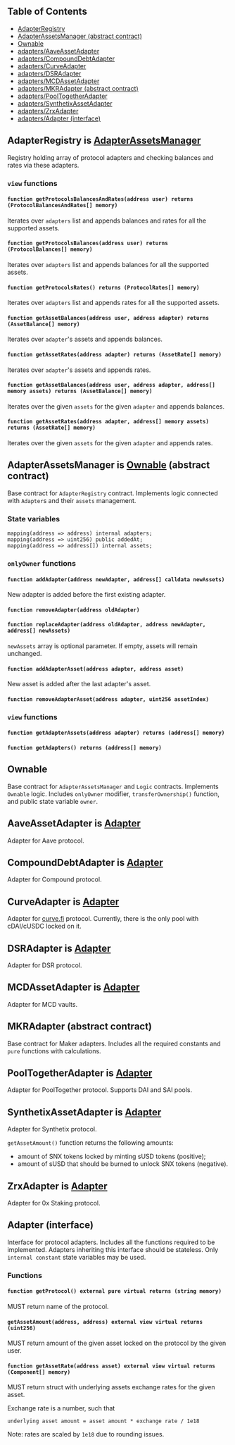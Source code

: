 ## Table of Contents

  - [AdapterRegistry](#adapterregistry-is-adapterassetsmanager)
  - [AdapterAssetsManager (abstract contract)](#adapterassetsmanager-is-ownable-abstract-contract)
  - [Ownable](#ownable)
  - [adapters/AaveAssetAdapter](#aaveadapter-is-adapter)
  - [adapters/CompoundDebtAdapter](#compoundadapter-is-adapter)
  - [adapters/CurveAdapter](#curveadapter-is-adapter)
  - [adapters/DSRAdapter](#dsradapter-is-adapter)
  - [adapters/MCDAssetAdapter](#mcdadapter-is-adapter)
  - [adapters/MKRAdapter (abstract contract)](#mkradapter-abstract-contract)
  - [adapters/PoolTogetherAdapter](#pooltogetheradapter-is-adapter)
  - [adapters/SynthetixAssetAdapter](#synthetixadapter-is-adapter)
  - [adapters/ZrxAdapter](#zrxadapter-is-adapter)
  - [adapters/Adapter (interface)](#adapter-interface)

## AdapterRegistry is [AdapterAssetsManager](#adapterassetsmanager-is-ownable-abstract-contract)

Registry holding array of protocol adapters and checking balances and rates via these adapters.

### `view` functions

#### `function getProtocolsBalancesAndRates(address user) returns (ProtocolBalancesAndRates[] memory)`

Iterates over `adapters` list and appends balances and rates for all the supported assets.

#### `function getProtocolsBalances(address user) returns (ProtocolBalances[] memory)`

Iterates over `adapters` list and appends balances for all the supported assets.

#### `function getProtocolsRates() returns (ProtocolRates[] memory)`

Iterates over `adapters` list and appends rates for all the supported assets.

#### `function getAssetBalances(address user, address adapter) returns (AssetBalance[] memory)`

Iterates over `adapter`'s assets and appends balances.

#### `function getAssetRates(address adapter) returns (AssetRate[] memory)`

Iterates over `adapter`'s assets and appends rates.

#### `function getAssetBalances(address user, address adapter, address[] memory assets) returns (AssetBalance[] memory)`

Iterates over the given `assets` for the given `adapter` and appends balances.

#### `function getAssetRates(address adapter, address[] memory assets) returns (AssetRate[] memory)`

Iterates over the given `assets` for the given `adapter` and appends rates.

## AdapterAssetsManager is [Ownable](#ownable) (abstract contract)

Base contract for `AdapterRegistry` contract.
Implements logic connected with `Adapter`s and their `assets` management.

### State variables

```
mapping(address => address) internal adapters;
mapping(address => uint256) public addedAt;
mapping(address => address[]) internal assets;
```

### `onlyOwner` functions

#### `function addAdapter(address newAdapter, address[] calldata newAssets)`

New adapter is added before the first existing adapter.

#### `function removeAdapter(address oldAdapter)`

#### `function replaceAdapter(address oldAdapter, address newAdapter, address[] newAssets)`

`newAssets` array is optional parameter. If empty, assets will remain unchanged.

#### `function addAdapterAsset(address adapter, address asset)`

New asset is added after the last adapter's asset.

#### `function removeAdapterAsset(address adapter, uint256 assetIndex)`

### `view` functions

#### `function getAdapterAssets(address adapter) returns (address[] memory)`

#### `function getAdapters() returns (address[] memory)`

## Ownable 

Base contract for `AdapterAssetsManager` and `Logic` contracts.
Implements `Ownable` logic.
Includes `onlyOwner` modifier, `transferOwnership()` function, and public state variable `owner`. 

## AaveAssetAdapter is [Adapter](#Adapter-interface)

Adapter for Aave protocol.

## CompoundDebtAdapter is [Adapter](#Adapter-interface)

Adapter for Compound protocol.

## CurveAdapter is [Adapter](#Adapter-interface)

Adapter for [curve.fi](https://compound.curve.fi/) protocol.
Currently, there is the only pool with cDAI/cUSDC locked on it.

## DSRAdapter is [Adapter](#Adapter-interface)

Adapter for DSR protocol.

## MCDAssetAdapter is [Adapter](#Adapter-interface)

Adapter for MCD vaults.

## MKRAdapter (abstract contract)

Base contract for Maker adapters.
Includes all the required constants and `pure` functions with calculations.

## PoolTogetherAdapter is [Adapter](#Adapter-interface)

Adapter for PoolTogether protocol. Supports DAI and SAI pools.

## SynthetixAssetAdapter is [Adapter](#Adapter-interface)

Adapter for Synthetix protocol.

`getAssetAmount()` function returns the following amounts:
- amount of SNX tokens locked by minting sUSD tokens (positive);
- amount of sUSD that should be burned to unlock SNX tokens (negative).

## ZrxAdapter is [Adapter](#Adapter-interface)

Adapter for 0x Staking protocol.

## Adapter (interface)

Interface for protocol adapters.
Includes all the functions required to be implemented.
Adapters inheriting this interface should be stateless.
Only `internal constant` state variables may be used.

### Functions

#### `function getProtocol() external pure virtual returns (string memory)`

MUST return name of the protocol.

#### `getAssetAmount(address, address) external view virtual returns (uint256)`

MUST return amount of the given asset locked on the protocol by the given user.

#### `function getAssetRate(address asset) external view virtual returns (Component[] memory)`

MUST return struct with underlying assets exchange rates for the given asset.

Exchange rate is a number, such that 

```
underlying asset amount = asset amount * exchange rate / 1e18
``` 

Note: rates are scaled by `1e18` due to rounding issues.
